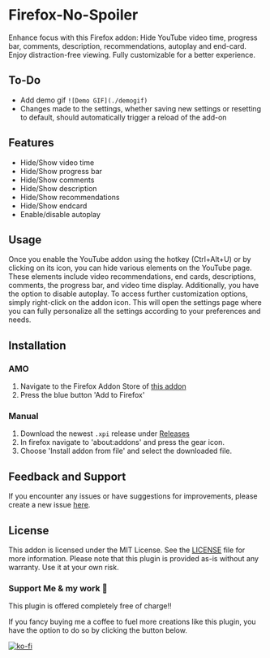 # Firefox-No-Spoiler

Enhance focus with this Firefox addon: Hide YouTube video time, progress bar, comments, description, recommendations, autoplay and end-card. Enjoy distraction-free viewing. Fully customizable for a better experience.

## To-Do

- Add demo gif ``![Demo GIF](./demogif)``
- Changes made to the settings, whether saving new settings or resetting to default, should automatically trigger a reload of the add-on

## Features

- Hide/Show video time
- Hide/Show progress bar
- Hide/Show comments
- Hide/Show description
- Hide/Show recommendations
- Hide/Show endcard
- Enable/disable autoplay

## Usage

Once you enable the YouTube addon using the hotkey (Ctrl+Alt+U) or by clicking on its icon, you can hide various elements on the YouTube page. These elements include video recommendations, end cards, descriptions, comments, the progress bar, and video time display. Additionally, you have the option to disable autoplay.
To access further customization options, simply right-click on the addon icon. This will open the settings page where you can fully personalize all the settings according to your preferences and needs.

## Installation

### AMO

1. Navigate to the Firefox Addon Store of [this addon](https://addons.mozilla.org/de/firefox/addon/no-spoilers-youtube/)
2. Press the blue button 'Add to Firefox'

### Manual

1. Download the newest ``.xpi`` release under [Releases](https://github.com/0skater0/Firefox-No-Spoiler/releases)
2. In firefox navigate to 'about:addons' and press the gear icon.
3. Choose 'Install addon from file' and select the downloaded file.

## Feedback and Support

If you encounter any issues or have suggestions for improvements, please create a new issue [here](https://github.com/0skater0/Firefox-No-Spoiler/issues).

## License

This addon is licensed under the MIT License. See the [LICENSE](LICENSE) file for more information.
Please note that this plugin is provided as-is without any warranty. Use it at your own risk.

### Support Me & my work 🙏

This plugin is offered completely free of charge‼️

If you fancy buying me a coffee to fuel more creations like this plugin, you have the option to do so by clicking the button below.

[![ko-fi](https://ko-fi.com/img/githubbutton_sm.svg)](https://ko-fi.com/P5P7NLC40)
